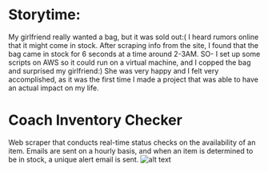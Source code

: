 # Storytime:
My girlfriend really wanted a bag, but it was sold out:( I heard rumors online that it might come in stock. After scraping info from the site, I found that the bag came in stock for 6 seconds at a time around 2-3AM. SO- I set up some scripts on AWS so it could run on a virtual machine, and I copped the bag and surprised my girlfriend:) She was very happy and I felt very accomplished, as it was the first time I made a project that was able to have an actual impact on my life.

# Coach Inventory Checker
Web scraper that conducts real-time status checks on the availability of an item. Emails are sent on a hourly basis, and when an item is determined to be in stock, a unique alert email is sent.
![alt text](https://images.coach.com/is/image/Coach/c7658_imcah_a0?$mobileProduct$)
